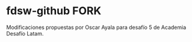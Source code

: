 # fdsw-github FORK
Modificaciones propuestas por Oscar Ayala para desafío 5 de Academia Desafío Latam.
